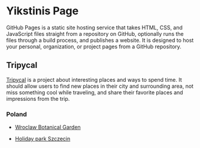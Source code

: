 # Yikstinis Page

GitHub Pages is a static site hosting service that takes HTML, CSS, and JavaScript files straight from a repository on GitHub, optionally runs the files through a build process, and publishes a website. It is designed to host your personal, organization, or project pages from a GitHub repository.

## Tripycal

[Tripycal](https://tripycal.com/) is a project about interesting places and ways to spend time. It should allow users to find new places in their city and surrounding area, not miss something cool while traveling, and share their favorite places and impressions from the trip.

### Poland

- [Wroclaw Botanical Garden](https://tripycal.com/guides/A-quiet-walk-to-Wroclaw-Botanical-Garden-64e46adcc9eb251f67099706)

- [Holiday park Szczecin](https://tripycal.com/guides/Holiday-park-Szczecin-One-day-city-exploring-651471fa70e1f6e7669f5f81)
